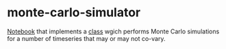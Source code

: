 # monte-carlo-simulator

[Notebook](https://github.com/magnushelliesen/monte-carlo-simulator/blob/main/monte-carlo-simulator.ipynb)
that implements a 
[class](https://github.com/magnushelliesen/monte-carlo-simulator/blob/main/monte_carlo/monte_carlo.py)
wgich performs Monte Carlo simulations for a number of timeseries that may or may not co-vary.

